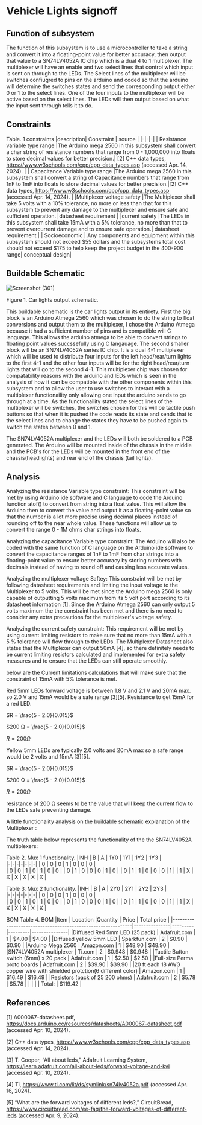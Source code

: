 # Vehicle Lights signoff
## Function of subsystem 
The function of this subsystem is to use a microcontroller to take a string and convert it into a floating-point value for better accuracy, then output that value to a SN74LV4052A IC chip which is a dual 4 to 1 multiplexer. The multiplexer will have an enable and two select lines that control which input is sent on through to the LEDs. The Select lines of the multiplexer will be switches confiugred to pins on the arduino and coded so that the arduino will determine the switches states and send the corresponding output either 0 or 1 to the select lines. One of the four inputs to the multiplexer will be active based on the select lines. The LEDs will then output based on what the input sent through tells it to do. 

## Constraints
Table. 1 constraints
|description| Constraint | source |
|-|-|-|
| Resistance variable type range |The Arduino mega 2560 in this subsystem shall convert a char string of resistance numbers that range from 0 - 1,000,000 into floats to store decimal values for better precision.| [2] C++ data types, https://www.w3schools.com/cpp/cpp_data_types.asp (accessed Apr. 14, 2024).  |
| Capacitance Variable type range |The Arduino mega 2560 in this subsystem shall convert a string of Capacitance numbers that range from 1nF to 1mF into floats to store decimal values for better precision.|[2] C++ data types, https://www.w3schools.com/cpp/cpp_data_types.asp (accessed Apr. 14, 2024).  |
|Multiplexer voltage safety |The Multiplexer shall take 5 volts with a 10% tolerance, no more or less than that for this subsystem to prevent any damage to the multiplexer and ensure safe and sufficient operation.| datasheet requirement |
|current safety |The LEDs in this subsystem shall take 15mA with a 5% tolerance, no more than that to prevent overcurrent damage and to ensure safe operation.| datasheet requirement  |
| Socioeconomic | Any components and equipment within this subsystem should not exceed $55 dollars and the subsystems total cost should not exceed $175 to help keep the project budget in the 400-900 range| conceptual design| 






      
## Buildable Schematic
![Screenshot (301)](https://github.com/abdoulm366/TTU-Capstone--Electrical-Class-Kit/assets/157627496/47991235-d246-4766-9161-b56f84a5202c)


Figure 1. Car lights output schematic. 

This buildable schematic is the car lights output in its entirety. First the big block is an Arduino Atmega 2560 which was chosen to do the string to float conversions and output them to the multiplexer, I chose the Arduino Atmega because it had a sufficient number of pins and is compatible will C language. This allows the arduino atmega to be able to convert strings to floating point values succssefully using C langauage. The second smaller block will be an SN74LV4052A series IC chip. It is a dual 4-1 multiplexer which will be used to distribute four inputs for the left head/rear/turn lights to the first 4-1 and the other four inputs will be for the right head/rear/turn lights that will go to the second 4-1. This multiplexer chip was chosen for compatability reasons with the arduino and lEDs which is seen in the analysis of how it can be compatible with the other components within this subsystem and to allow the user to use switches to interact with a multiplexer functionaility only allowing one input the arduino sends to go through at a time. As the functionaility stated the select lines of the multiplexer will be switches, the switches chosen for this will be tactile push buttons so that when it is pushed the code reads its state and sends that to the select lines and to change the states they have to be pushed again to switch the states between 0 and 1.

The SN74LV4052A multiplexer and the LEDs will both be soldered to a PCB generated. The Arduino will be mounted inside of the chassis in the middle and the PCB's for the LEDs will be mounted in the front end of the chassis(headlights) and rear end of the chassis (tail lights). 

## Analysis 

Analyzing the resistance Variable type constraint: 
This constraint will be met by using Arduino ide software and C language to code the Arduino function atof() to convert from string into a float value. This will allow the Arduino then to convert the value and output it as a floating-point value so that the number is a lot more precise using decimal places instead of rounding off to the near whole value. These functions will allow us to convert the range 0 - 1M ohms char strings into floats. 

Analyzing the capacitance Variable type constraint: 
The Arduino will also be coded with the same function of C language on the Arduino ide software to convert the capacitance ranges of 1nF to 1mF from char strings into a floating-point value to ensure better accuracy by storing numbers with decimals instead of having to round off and causing less accurate values. 

Analyzing the multiplexer voltage Saftey: This constraint will be met by following datasheet requirements and limiting the input voltage to the Multiplexer to 5 volts. This will be met since the Arduino mega 2560 is only capable of outputting 5 volts maximum from its 5 volt port according to its datasheet information [1]. Since the Arduino Atmega 2560 can only output 5 volts maximum the the constraint has been met and there is no need to consider any extra precautions for the multiplexer's voltage safety. 

Analyzing the current safety constraint:
This requirement will be met by using current limiting resistors to make sure that no more than 15mA with a 5 % tolerance will flow through to the LEDs. The Multiplexer Datasheet also states that the Multiplexer can output 50mA [4], so there definitely needs to be current limiting resistors calculated and implemented for extra safety measures and to ensure that the LEDs can still operate smoothly. 

below are the Current limitations calculations that will make sure that the constraint of 15mA with 5% tolerance is met. 

Red 5mm LEDs forward voltage is between 1.8 V and 2.1 V and 20mA max. so 2.0 V and 15mA would be a safe range [3][5].
Resistance to get 15mA for a red LED.

$R  = \frac{5 - 2.0}{0.015}$

$200 Ω  = \frac{5 - 2.0}{0.015}$

$R = 200 Ω$

Yellow 5mm LEDs are typically 2.0 volts and 20mA max so a safe range would be 2 volts and 15mA [3][5].

$R  = \frac{5 - 2.0}{0.015}$

$200 Ω  = \frac{5 - 2.0}{0.015}$

$R = 200 Ω$

resistance of 200 Ω seems to be the value that will keep the current flow to the LEDs safe preventing damage. 


A little functionality analysis on the buildable schematic explanation of the Multiplexer :

The truth table below represents the functionality of the the SN74LV4052A multiplexers:

Table 2. Mux 1 functionality. 
|INH | B | A | 1Y0 | 1Y1 | 1Y2 | 1Y3 |                                               
|-|-|-|-|-|-|-|
| 0 | 0 | 0 | 1 | 0 | 0 | 0 |                        
| 0 | 0 | 1 | 0 | 1 | 0 | 0 |
| 0 | 1 | 0 | 0 | 0 | 1 | 0 |
| 0 | 1 | 1 | 0 | 0 | 0 | 1 |
| 1 | X | X | X | X | X | X |

Table 3. Mux 2 functionality. 
|INH | B | A | 2Y0 | 2Y1 | 2Y2 | 2Y3 |                                               
|-|-|-|-|-|-|-|
| 0 | 0 | 0 | 1 | 0 | 0 | 0 |                        
| 0 | 0 | 1 | 0 | 1 | 0 | 0 |
| 0 | 1 | 0 | 0 | 0 | 1 | 0 |
| 0 | 1 | 1 | 0 | 0 | 0 | 1 |
| 1 | X | X | X | X | X | X |

BOM 
Table 4. BOM
|Item                                                         |	Location	    |Quantity |	Price 	| Total price   |
|-------------------------------------------------------------|---------------|---------|---------|---------------|
|Diffused Red 5mm LED (25 pack)                               |	Adafruit.com	| 1	      | $4.00	  | $4.00         |
|Diffused yellow 5mm LED 	                                    | Sparkfun.com	| 2	    | $0.90	  | $0.90         |
|Arduino Mega 2560	                                          | Amazon.com	  | 1	      | $48.90	| $48.90        |
|SN74LV4052A multiplexer |	Ti.com	      | 2	      | $0.948	  | $0.948         |
|Tactile Button switch (6mm) x 20 pack                        |	Adafruit.com 	| 1	      | $2.50	  | $2.50         |
|Full-size Perma proto boards	                                | Adafruit.com	| 2	      | $39.90	| $39.90        |
|20 ft each 18 AWG copper wire with shielded protction(6 different color)                | Amazon.com	| 1	      | $16.49	| $16.49        |
|Resistors (pack of 25 200 ohms)	                                | Adafruit.com	| 2	      | $5.78 | $5.78        |
|		                                                          |               |         | Total:  |	$119.42       |

## References 

[1] A000067-datasheet.pdf, https://docs.arduino.cc/resources/datasheets/A000067-datasheet.pdf (accessed Apr. 10, 2024).   

[2] C++ data types, https://www.w3schools.com/cpp/cpp_data_types.asp (accessed Apr. 14, 2024).

[3] T. Cooper, “All about leds,” Adafruit Learning System, https://learn.adafruit.com/all-about-leds/forward-voltage-and-kvl (accessed Apr. 10, 2024). 

[4] Ti, https://www.ti.com/lit/ds/symlink/sn74lv4052a.pdf (accessed Apr. 16, 2024). 

[5] “What are the forward voltages of different leds?,” CircuitBread, https://www.circuitbread.com/ee-faq/the-forward-voltages-of-different-leds (accessed Apr. 9, 2024). 

 
